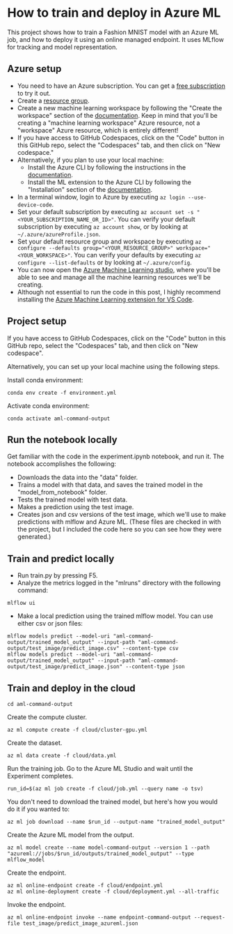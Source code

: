 # How to train and deploy in Azure ML

This project shows how to train a Fashion MNIST model with an Azure ML job, and how to deploy it using an online managed endpoint. It uses MLflow for tracking and model representation.

## Azure setup

* You need to have an Azure subscription. You can get a [free subscription](https://azure.microsoft.com/en-us/free?WT.mc_id=aiml-67316-bstollnitz) to try it out.
* Create a [resource group](https://docs.microsoft.com/en-us/azure/azure-resource-manager/management/manage-resource-groups-portal?WT.mc_id=aiml-67316-bstollnitz).
* Create a new machine learning workspace by following the "Create the workspace" section of the [documentation](https://docs.microsoft.com/en-us/azure/machine-learning/quickstart-create-resources?WT.mc_id=aiml-67316-bstollnitz). Keep in mind that you'll be creating a "machine learning workspace" Azure resource, not a "workspace" Azure resource, which is entirely different!
* If you have access to GitHub Codespaces, click on the "Code" button in this GitHub repo, select the "Codespaces" tab, and then click on "New codespace."
* Alternatively, if you plan to use your local machine:
  * Install the Azure CLI by following the instructions in the [documentation](https://docs.microsoft.com/en-us/cli/azure/install-azure-cli?WT.mc_id=aiml-67316-bstollnitz).
  * Install the ML extension to the Azure CLI by following the "Installation" section of the [documentation](https://docs.microsoft.com/en-us/azure/machine-learning/how-to-configure-cli?WT.mc_id=aiml-67316-bstollnitz).
* In a terminal window, login to Azure by executing `az login --use-device-code`. 
* Set your default subscription by executing `az account set -s "<YOUR_SUBSCRIPTION_NAME_OR_ID>"`. You can verify your default subscription by executing `az account show`, or by looking at `~/.azure/azureProfile.json`.
* Set your default resource group and workspace by executing `az configure --defaults group="<YOUR_RESOURCE_GROUP>" workspace="<YOUR_WORKSPACE>"`. You can verify your defaults by executing `az configure --list-defaults` or by looking at `~/.azure/config`.
* You can now open the [Azure Machine Learning studio](https://ml.azure.com/?WT.mc_id=aiml-67316-bstollnitz), where you'll be able to see and manage all the machine learning resources we'll be creating.
* Although not essential to run the code in this post, I highly recommend installing the [Azure Machine Learning extension for VS Code](https://marketplace.visualstudio.com/items?itemName=ms-toolsai.vscode-ai).


## Project setup

If you have access to GitHub Codespaces, click on the "Code" button in this GitHub repo, select the "Codespaces" tab, and then click on "New codespace".

Alternatively, you can set up your local machine using the following steps.

Install conda environment:

```
conda env create -f environment.yml
```

Activate conda environment:

```
conda activate aml-command-output
```


## Run the notebook locally

Get familiar with the code in the experiment.ipynb notebook, and run it. The notebook accomplishes the following:

* Downloads the data into the "data" folder.
* Trains a model with that data, and saves the trained model in the "model_from_notebook" folder.
* Tests the trained model with test data.
* Makes a prediction using the test image.
* Creates json and csv versions of the test image, which we'll use to make predictions with mlflow and Azure ML. (These files are checked in with the project, but I included the code here so you can see how they were generated.)
 

## Train and predict locally

* Run train.py by pressing F5.
* Analyze the metrics logged in the "mlruns" directory with the following command:

```
mlflow ui
```

* Make a local prediction using the trained mlflow model. You can use either csv or json files:

```
mlflow models predict --model-uri "aml-command-output/trained_model_output" --input-path "aml-command-output/test_image/predict_image.csv" --content-type csv
mlflow models predict --model-uri "aml-command-output/trained_model_output" --input-path "aml-command-output/test_image/predict_image.json" --content-type json
```


## Train and deploy in the cloud

```
cd aml-command-output
```

Create the compute cluster.

```
az ml compute create -f cloud/cluster-gpu.yml 
```

Create the dataset.

```
az ml data create -f cloud/data.yml 
```

Run the training job. Go to the Azure ML Studio and wait until the Experiment completes.

```
run_id=$(az ml job create -f cloud/job.yml --query name -o tsv)
```

You don't need to download the trained model, but here's how you would do it if you wanted to:

```
az ml job download --name $run_id --output-name "trained_model_output"
```

Create the Azure ML model from the output.

```
az ml model create --name model-command-output --version 1 --path "azureml://jobs/$run_id/outputs/trained_model_output" --type mlflow_model
```

Create the endpoint.

```
az ml online-endpoint create -f cloud/endpoint.yml
az ml online-deployment create -f cloud/deployment.yml --all-traffic
```

Invoke the endpoint.

```
az ml online-endpoint invoke --name endpoint-command-output --request-file test_image/predict_image_azureml.json
```